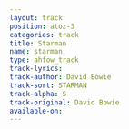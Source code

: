```yaml
---
layout: track
position: atoz-3
categories: track
title: Starman
name: starman
type: ahfow_track
track-lyrics: 
track-author: David Bowie
track-sort: STARMAN
track-alpha: S
track-original: David Bowie 
available-on:
---
```

